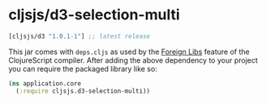 # cljsjs/d3-selection-multi

[](dependency)
```clojure
[cljsjs/d3 "1.0.1-1"] ;; latest release
```
[](/dependency)

This jar comes with `deps.cljs` as used by the [Foreign Libs][flibs] feature
of the ClojureScript compiler. After adding the above dependency to your project
you can require the packaged library like so:

```clojure
(ns application.core
  (:require cljsjs.d3-selection-multi))
```

[flibs]: https://github.com/clojure/clojurescript/wiki/Packaging-Foreign-Dependencies
